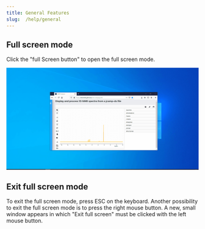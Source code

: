 ```yaml
---
title: General Features
slug:  /help/general
---
```



## Full screen mode

Click the "full Screen button" to open the full screen mode.

![image](./img/general/fullscreen.gif)

## Exit full screen mode

To exit the full screen mode,  press ESC on the keyboard. Another possibility to exit the full screen mode is to press the right mouse button. A new, small window appears in which "Exit full screen" must be clicked with the left mouse button.